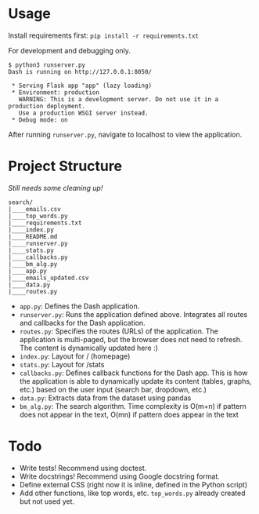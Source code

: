 # Usage

Install requirements first: `pip install -r requirements.txt`

For development and debugging only.

```
$ python3 runserver.py
Dash is running on http://127.0.0.1:8050/

 * Serving Flask app "app" (lazy loading)
 * Environment: production
   WARNING: This is a development server. Do not use it in a production deployment.
   Use a production WSGI server instead.
 * Debug mode: on
```
After running `runserver.py`, navigate to localhost to view the application.

# Project Structure
*Still needs some cleaning up!*
```
search/
|____emails.csv
|____top_words.py
|____requirements.txt
|____index.py
|____README.md
|____runserver.py
|____stats.py
|____callbacks.py
|____bm_alg.py
|____app.py
|____emails_updated.csv
|____data.py
|____routes.py
```
- `app.py`: Defines the Dash application. 
- `runserver.py`: Runs the application defined above. Integrates all routes and callbacks for the Dash application.
- `routes.py`: Specifies the routes (URLs) of the application. The application is multi-paged, but the browser does not need to refresh. The content is dynamically updated here :)
- `index.py`: Layout for / (homepage)
- `stats.py`: Layout for /stats
- `callbacks.py`: Defines callback functions for the Dash app. This is how the application is able to dynamically update its content (tables, graphs, etc.) based on the user input (search bar, dropdown, etc.)
- `data.py`: Extracts data from the dataset using pandas
- `bm_alg.py`: The search algorithm. Time complexity is O(m+n) if pattern does not appear in the text, O(mn) if pattern does appear in the text

# Todo
- Write tests! Recommend using doctest.
- Write docstrings! Recommend using Google docstring format.
- Define external CSS (right now it is inline, defined in the Python script)
- Add other functions, like top words, etc. `top_words.py` already created but not used yet.
